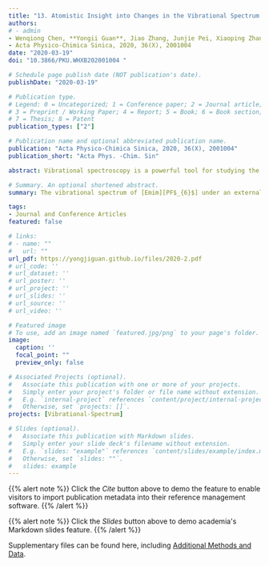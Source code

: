 ```yaml
---
title: "13. Atomistic Insight into Changes in the Vibrational Spectrum of Ionic Liquids under External Electric Field (Times cited = 0)"
authors:
# - admin
- Wenqiong Chen, **Yongii Guan**, Jiao Zhang, Junjie Pei, Xiaoping Zhang, Youquan Deng
- Acta Physico-Chimica Sinica, 2020, 36(X), 2001004
date: "2020-03-19"
doi: "10.3866/PKU.WHXB202001004 "

# Schedule page publish date (NOT publication's date).
publishDate: "2020-03-19"

# Publication type.
# Legend: 0 = Uncategorized; 1 = Conference paper; 2 = Journal article;
# 3 = Preprint / Working Paper; 4 = Report; 5 = Book; 6 = Book section;
# 7 = Thesis; 8 = Patent
publication_types: ["2"]

# Publication name and optional abbreviated publication name.
publication: "Acta Physico-Chimica Sinica, 2020, 36(X), 2001004"
publication_short: "Acta Phys. -Chim. Sin"

abstract: Vibrational spectroscopy is a powerful tool for studying the microstructure of liquids, and anatomizing the nature of the vibrational spectrum (VS) is promising for investigating changes in the properties of liquid structures under external conditions. In this study, molecular dynamics (MD) simulations have been performed to explore changes in the VS of 1-ethyl-3-methylimidazolium hexafluorophosphate ([Emim][PF$_{6}$]) ionic liquid (IL) under an external electric field (EEF) ranging from 0 to 10 V nm$^{-1}$ at 350 K. First, the vibrational spectra for[Emim][PF$_{6}$] IL as well as its cation and anion are separately obtained, and the peaks are strictly assigned. The results demonstrate that the VS calculated by MD simulation can well reproduce the main characteristic peaks in the experimentally measured spectrum. Then, the vibrational spectra of the IL under various EEFs from 0 to 10 V nm$^{-1}$ are investigated, and the intrinsic origin of the changes in the vibrational bands (VBs) at 50, 183, 3196, and 3396 cm$^{-1}$ is analyzed. Our simulation results indicate that the intensities of the VBs at 50 and 183 cm$^{-1}$ are enhanced. In addition, the VB at 50 cm$^{-1}$ is redshifted by about 16 cm$^{-1}$ as the EEF is varied from 0 to 2 V nm$^{-1}$, and the redshift wavenumber increases to 33 cm$^{-1}$ as the EEF is increased to 3 V nm$^{-1}$and beyond. However, the intensities of the VBs at 3196 and 3396 cm$^{-1}$ show an obvious decrease. Meanwhile, the VB at 3396 cm$^{-1}$ is redshifted by about 16 cm$^{-1}$ when the EEF increases to 3 V nm$^{-1}$, and the redshift increases to 33 cm$^{-1}$ with an increase in the EEF beyond 4 V nm$^{-1}$. The intensity of the VB at 50 cm$^{-1}$ increases because of the increase in the total dipole moment of each anion and cation (from 4.34 to 5.46 D), and the redshift is attributed to the decrease in the average interaction energy per ion pair (from -378.7 to -298.0 kJ mol$^{-1}$) with increasing EEF. The intensity of the VB at 183 cm$^{-1}$ increases on account of the more consistent orientations for cations in the system with increasing EEF. The VB at 3196 cm$^{-1}$ weakens visibly because a greater number of hydrogen atoms appear around the carbon atoms on the methyl/ethyl side chains and the vibrations of the corresponding carbon-hydrogen bonds are suppressed under the action of the EEF. Furthermore, the intensity of the VB at 3396 cm$^{-1}$ decreases due to the decrease in the intermolecular $^{+}$C-H…F$^{-}$> hydrogen bonds (HBs), while the relaxation effect that is beneficial for the formation of HBs simultaneously exists in the system under the varying EEF, thus causing a redshift of the VB at 3396 cm$^{-1}$.

# Summary. An optional shortened abstract.
summary: The vibrational spectrum of [Emim][PF$_{6}$] under an external electric field ranging from 0 to 10 V nm$^{-1}$ is exploring by molecular dynamics simulations at 350 K.

tags:
- Journal and Conference Articles
featured: false

# links:
# - name: ""
#   url: ""
url_pdf: https://yongjiguan.github.io/files/2020-2.pdf
# url_code: ''
# url_dataset: ''
# url_poster: ''
# url_project: ''
# url_slides: ''
# url_source: ''
# url_video: ''

# Featured image
# To use, add an image named `featured.jpg/png` to your page's folder. 
image:
  caption: ''
  focal_point: ""
  preview_only: false

# Associated Projects (optional).
#   Associate this publication with one or more of your projects.
#   Simply enter your project's folder or file name without extension.
#   E.g. `internal-project` references `content/project/internal-project/index.md`.
#   Otherwise, set `projects: []`.
projects: [Vibrational-Spectrum]

# Slides (optional).
#   Associate this publication with Markdown slides.
#   Simply enter your slide deck's filename without extension.
#   E.g. `slides: "example"` references `content/slides/example/index.md`.
#   Otherwise, set `slides: ""`.
#   slides: example
---
```


{{% alert note %}}
Click the *Cite* button above to demo the feature to enable visitors to import publication metadata into their reference management software.
{{% /alert %}}

{{% alert note %}}
Click the *Slides* button above to demo academia's Markdown slides feature.
{{% /alert %}}

Supplementary files can be found here, including [Additional Methods and Data](http://www.whxb.pku.edu.cn/EN/abstract/abstract35640.shtml).
